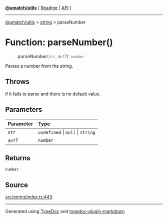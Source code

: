 [**@umatch/utils**](../../README.md) ( [Readme](../../README.md) \| [API](../../API.md) )

---

[@umatch/utils](../../API.md) > [string](../README.md) > parseNumber

# Function: parseNumber()

> **parseNumber**(`str`, `def`?): `number`

Parses a number from the string.

## Throws

if it fails to parse and there is no default value.

## Parameters

| Parameter | Type                              |
| :-------- | :-------------------------------- |
| `str`     | `undefined` \| `null` \| `string` |
| `def`?    | `number`                          |

## Returns

`number`

## Source

[src/string/index.ts:443](https://github.com/umatch-oficial/utils/blob/a9008ad/src/string/index.ts#L443)

---

Generated using [TypeDoc](https://typedoc.org/) and [typedoc-plugin-markdown](https://www.npmjs.com/package/typedoc-plugin-markdown)
